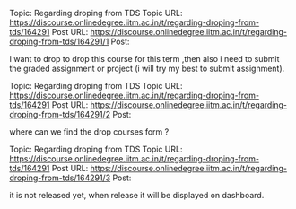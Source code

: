 Topic: Regarding droping from TDS
Topic URL: https://discourse.onlinedegree.iitm.ac.in/t/regarding-droping-from-tds/164291
Post URL: https://discourse.onlinedegree.iitm.ac.in/t/regarding-droping-from-tds/164291/1
Post: <p>I want to drop to drop this course for this term ,then also i need to submit the graded assignment or project (i will try my best to submit assignment).</p>

Topic: Regarding droping from TDS
Topic URL: https://discourse.onlinedegree.iitm.ac.in/t/regarding-droping-from-tds/164291
Post URL: https://discourse.onlinedegree.iitm.ac.in/t/regarding-droping-from-tds/164291/2
Post: <p>where can we find the    drop courses form ?</p>

Topic: Regarding droping from TDS
Topic URL: https://discourse.onlinedegree.iitm.ac.in/t/regarding-droping-from-tds/164291
Post URL: https://discourse.onlinedegree.iitm.ac.in/t/regarding-droping-from-tds/164291/3
Post: <p>it is not released yet, when release it will be displayed on dashboard.</p>
